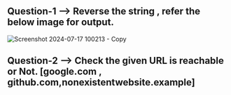 ## Question-1 --> Reverse the string , refer the below image for output.
![Screenshot 2024-07-17 100213 - Copy](https://github.com/user-attachments/assets/5ba35dcf-fe73-4ccf-9ee9-dcfb4fb5849b)

## Question-2 --> Check the given URL is reachable or Not. [google.com , github.com,nonexistentwebsite.example]



